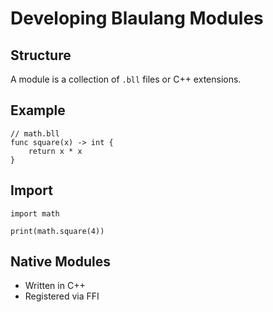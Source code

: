 # Developing Blaulang Modules

## Structure
A module is a collection of `.bll` files or C++ extensions.

## Example
```bll
// math.bll
func square(x) -> int {
    return x * x
}
```

## Import
```bll
import math

print(math.square(4))
```

## Native Modules
- Written in C++
- Registered via FFI
